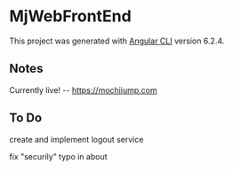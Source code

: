 # MjWebFrontEnd

This project was generated with [Angular CLI](https://github.com/angular/angular-cli) version 6.2.4.

## Notes

Currently live! -- https://mochijump.com

## To Do

create and implement logout service

fix "securily" typo in about
